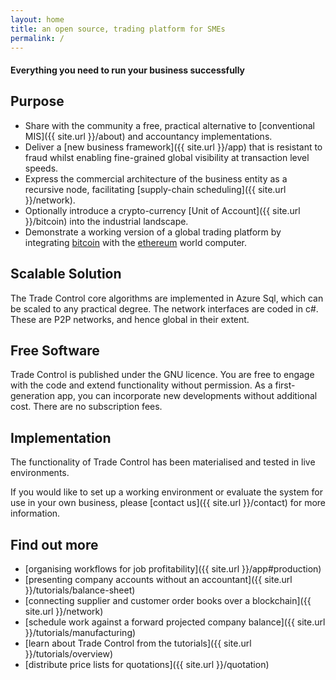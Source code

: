 ```yaml
---
layout: home
title: an open source, trading platform for SMEs
permalink: /
---
```

#### Everything you need to run your business successfully

## Purpose

- Share with the community a free, practical alternative to [conventional MIS]({{ site.url }}/about) and accountancy implementations.
- Deliver a [new business framework]({{ site.url }}/app) that is resistant to fraud whilst enabling fine-grained global visibility at transaction level speeds.
- Express the commercial architecture of the business entity as a recursive node, facilitating [supply-chain scheduling]({{ site.url }}/network).
- Optionally introduce a crypto-currency [Unit of Account]({{ site.url }}/bitcoin) into the industrial landscape.  
- Demonstrate a working version of a global trading platform by integrating [bitcoin](https://bitcoincore.org/) with the [ethereum](https://github.com/ethereum/wiki/wiki) world computer.

## Scalable Solution

The Trade Control core algorithms are implemented in Azure Sql, which can be scaled to any practical degree. The network interfaces are coded in c#. These are P2P networks, and hence global in their extent.

## Free Software

Trade Control is published under the GNU licence. You are free to engage with the code and extend functionality without permission. As a first-generation app, you can incorporate new developments without additional cost. There are no subscription fees.

## Implementation

The functionality of Trade Control has been materialised and tested in live environments.

If you would like to set up a working environment or evaluate the system for use in your own business, please [contact us]({{ site.url }}/contact) for more information.

## Find out more

- [organising workflows for job profitability]({{ site.url }}/app#production)
- [presenting company accounts without an accountant]({{ site.url }}/tutorials/balance-sheet)
- [connecting supplier and customer order books over a blockchain]({{ site.url }}/network)
- [schedule work against a forward projected company balance]({{ site.url }}/tutorials/manufacturing)
- [learn about Trade Control from the tutorials]({{ site.url }}/tutorials/overview)
- [distribute price lists for quotations]({{ site.url }}/quotation)
